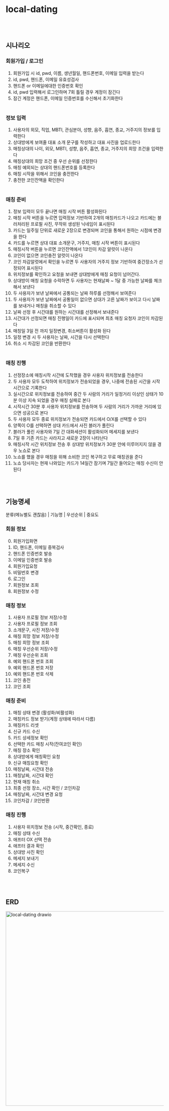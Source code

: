 # local-dating

<br><br>
## 시나리오

### 회원가입 /  로그인
1. 회원가입 시 id, pwd, 이름, 생년월일, 핸드폰번호, 이메일 입력을 받는다
2. id, pwd, 핸드폰, 이메일 유효성검사
3. 핸드폰 or 이메일에대한 인증번호 확인
4. id, pwd 입력해서 로그인하며 7회 틀릴 경우 계정이 잠긴다
5. 잠긴 계정은 핸드폰, 이메일 인증번호를 수신해서 초기화한다
<br><br>
### 정보 입력
1. 사용자의 외모, 직업, MBTI, 관심분야, 성향, 음주, 흡연, 종교, 거주지의 정보를 입력한다
2. 상대방에게 보여줄 대표 소개 문구를 작성하고 대표 사진을 업로드한다
3. 매칭상대의 나이, 외모, MBTI, 성향, 음주, 흡연, 종교, 거주지의 희망 조건을 입력한다
4. 매칭상대의 희망 조건 중 우선 순위를 선정한다
5. 매칭 예외되는 상대의 핸드폰번호를 등록한다
6. 매칭 시작을 위해서 코인을 충전한다
7. 충전한 코인잔액을 확인한다
<br><br>
### 매칭 준비
1. 정보 입력이 모두 끝나면 매칭 시작 버튼 활성화된다
2. 매칭 시작 버튼을 누르면 입력정보 기반하여 2개의 매칭카드가 나오고 카드에는 블러처리된 프로필 사진, 무작위 생성된 닉네임이 표시된다
3. 카드는 일주일 단위로 새로운 2장으로 변경되며 코인을 통해서 원하는 시점에 변경을 한다
4. 카드를 누르면 상대 대표 소개문구, 거주지, 매칭 시작 버튼이 표시된다
5. 매칭시작 버튼을 누르면 코인잔액에서 1코인이 차감 알럿이 나온다
6. 코인이 없으면 코인충전 알럿이 나온다
7. 코인 차감알럿에서 확인을 누르면 두 사용자의 거주지 정보 기반하여 중간장소가 선정되어 표시된다
8. 위치정보를 확인하고 요청을 보내면 상대방에게 매칭 요청이 넘어간다.
9. 상대방이 매칭 요청을 수락하면 두 사용자는 현재날짜 ~ 1달 중 가능한 날짜를 체크해서 보낸다
10. 두 사용자가 보낸 날짜에서 공통되는 날짜 하루를 선정해서 보여준다
11. 두 사용자가 보낸 날짜에서 공통일이 없으면 상대가 고른 날짜가 보이고 다시 날짜를 보내거나 매칭을 취소할 수 있다
12. 날짜 선정 후 시간대를 원하는 시간대를 선정해서 보내준다
13. 시간대가 선정되면 매칭 진행일이 카드에 표시되며 최초 매칭 요청자 코인이 차감된다
14. 매칭일 3일 전 까지 일정변경, 취소버튼이 활성화 된다
15. 일정 변경 시 두 사용자는 날짜, 시간을 다시 선택한다
16. 취소 시 차감된 코인을 반환한다
<br><br>
### 매칭 진행
1. 선정장소에 매칭시작 시간에 도착했을 경우 사용자 위치정보를 전송한다
2. 두 사용자 모두 도착하여 위치정보가 전송되었을 경우, 나중에 전송된 시간을 시작시간으로 기록한다
3. 실시간으로 위치정보를 전송하여 중간 두 사람의 거리가 일정거리 이상인 상태가 10분 이상 지속 되었을 경우 매칭 실패로 본다
4. 시작시간 30분 후 사용자 위치정보를 전송하며 두 사람의 거리가 가까운 거리에 있으면 성공으로 본다
5. 두 사용자 모두 종료 위치정보가 전송되면 카드에서 O/X를 선택할 수 있다
6. 양쪽이 O를 선택하면 상대 카드에서 사진 블러가 풀린다
7. 블러가 풀린 사용자와 7일 간 대화세션이 활성화되어 메세지를 보낸다
8. 7일 후 기존 카드는 사라지고 새로운 2장이 나타난다
9. 매칭시작 시간 위치정보 전송 후 상대방 위치정보가 30분 안에 이루어지지 않을 경우 노쇼로 본다
10. 노쇼를 했을 경우 매칭을 위해 소비한 코인 복구하고 무료 매칭권을 준다
11. 노쇼 당사자는 현재 나와있는 카드가 14일간 잠기며 7일간 들어오는 매칭 수신이 안된다


<br><br>
## 기능명세

분류(메뉴별도 괜찮음) | 기능명 | 우선순위 | 중요도 
 
### 회원 정보
0. 회원가입화면
1. ID, 핸드폰, 이메일 중복검사
2. 핸드폰 인증번호 발송
3. 이메일 인증번호 발송
4. 회원가입요청
5. 비밀번호 변경
6. 로그인
7. 회원정보 조회
8. 회원정보 수정

### 매칭 정보
1. 사용자 프로필 정보 저장/수정
2. 사용자 프로필 정보 조회
3. 소개문구, 사진 저장/수정
4. 매칭 희망 정보 저장/수정
5. 매칭 희망 정보 조회
6. 매칭 우선순위 저장/수정
7. 매칭 우선순위 조회
8. 예외 핸드폰 번호 조회
9. 예외 핸드폰 번호 저장
10. 예외 핸드폰 번호 삭제
11. 코인 충전
12. 코인 조회

### 매칭 준비
1. 매칭 상태 변경 (활성화/비활성화)
2. 매칭카드 정보 받기(계정 상태에 따라서 다름)
3. 매칭카드 리셋
4. 신규 카드 수신
5. 카드 상세정보 확인
6. 선택한 카드 매칭 시작(잔여코인 확인)
7. 매칭 장소 확인
8. 상대방에게 매칭확인 요청
9. 신규 매칭요청 확인
10. 매칭날짜, 시간대 전송
11. 매칭날짜, 시간대 확인
12. 현재 매칭 취소
13. 최종 선정 장소, 시간 확인 / 코인차감
14. 매칭날짜, 시간대 변경 요청
15. 코인차감 / 코인반환

### 매칭 진행
1. 사용자 위치정보 전송 (시작, 중간확인, 종료)
2. 매칭 상태 수신
3. 애프터 OX 선택 전송
4. 애프터 결과 확인
5. 상대방 사진 확인
6. 메세지 보내기
7. 메세지 수신
8. 코인복구

<br><br>
## ERD
<img width="619" alt="local-dating drawio" src="https://github.com/user-attachments/assets/2fa65d0a-eb36-4f94-8f90-669fc4feaffb">
